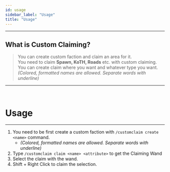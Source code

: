 ```yaml
---
id: usage
sidebar_label: "Usage"
title: "Usage"
---
```


***

##  What is Custom Claiming?
> You can create custom faction and claim an area for it.<br/>
> You need to claim **Spawn, KoTH, Roads** etc. with custom claiming. <br/>
> You can create claim where you want and whatever type you want.
> *(Colored, formatted names are allowed. Separate words with underline)*

***

<br/>

# Usage

***

1. You need to be first create a custom faction with `/customclaim create <name>` command.
	* *(Colored, formatted names are allowed. Separate words with underline)*
1. Type `/customclaim claim <name> <attribute>` to get the Claiming Wand
2. Select the claim with the wand.
3. Shift + Right Click to claim the selection.